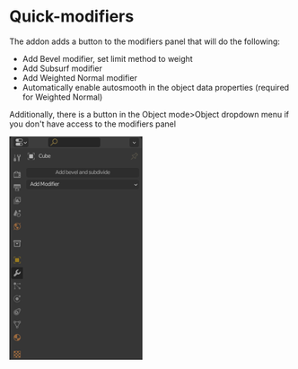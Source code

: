 # Quick-modifiers
The addon adds a button to the modifiers panel that will do the following:
* Add Bevel modifier, set limit method to weight
* Add Subsurf modifier
* Add Weighted Normal modifier
* Automatically enable autosmooth in the object data properties (required for Weighted Normal)

Additionally, there is a button in the Object mode>Object dropdown menu if you don't have access to the modifiers panel

![Screenshot](/Screenshot.png?raw=true)
